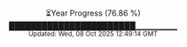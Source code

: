 <p align="center">
⏳Year Progress (76.86 %) <br>
███████████████████████▁▁▁▁▁▁▁ <br>
<sub>Updated: Wed, 08 Oct 2025 12:49:14 GMT</sub>
</p>

